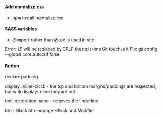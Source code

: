 #### Add normalize.css

- npm install normalize.css

#### SASS variables

- @import rather than @use is used in vite

Error: LF will be replaced by CRLF the next time Git touches it
Fix: git config --global core.autocrlf false

#### Button

declare padding

display: inline-block - the top and bottom margins/paddings are respected, but with display: inline they are not.

text-decoration: none - removes the underline

btn - Block
btn--orange -Block and Modifier
